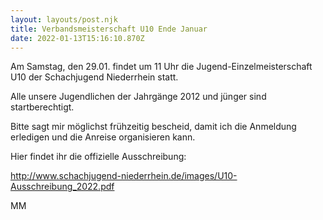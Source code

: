 ```yaml
---
layout: layouts/post.njk
title: Verbandsmeisterschaft U10 Ende Januar
date: 2022-01-13T15:16:10.870Z
---
```

Am Samstag, den 29.01. findet um 11 Uhr die Jugend-Einzelmeisterschaft U10 der Schachjugend Niederrhein statt.

Alle unsere Jugendlichen der Jahrgänge 2012  und jünger sind startberechtigt.


Bitte sagt mir möglichst frühzeitig bescheid, damit ich die Anmeldung erledigen und die Anreise organisieren kann.


Hier findet ihr  die offizielle Ausschreibung:

<http://www.schachjugend-niederrhein.de/images/U10-Ausschreibung_2022.pdf>



MM